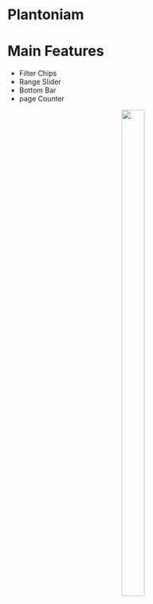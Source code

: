 ﻿# Plantoniam

   # Main Features
   - Filter Chips
   - Range Slider
   - Bottom Bar
   - page Counter

<p align="center" width="100%">
   <img width="30%" height="50%" src="https://github.com/piashcse/Hilt-MVVM-Compose-Movie/blob/master/screenshots/mvvmcomposemovie.gif" />
 </p>

